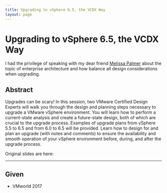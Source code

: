 ```yaml
---
title: Upgrading to vSphere 6.5, the VCDX Way
layout: page
---
```


# Upgrading to vSphere 6.5, the VCDX Way

I had the privilege of speaking with my dear friend [Melissa Palmer](https://twitter.com/vmiss33) about the topic of enterprise architecture and how balance all design considerations when upgrading. 

## Abstract

Upgrades can be scary! In this session, two VMware Certified Design Experts will walk you through the design and planning steps necessary to upgrade a VMware vSphere environment. You will learn how to perform a current-state analysis and create a future-state design, both of which are crucial to the upgrade process. Examples of upgrade plans from vSphere 5.5 to 6.5 and from 6.0 to 6.5 will be provided. Learn how to design for and plan an upgrade (with notes and comments) to ensure the availability and smooth operation of your vSphere environment before, during, and after the upgrade process.

Original slides are here:

---

## Given

* VMworld 2017
